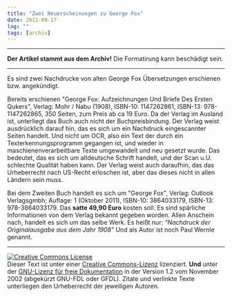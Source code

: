 ```yaml
---
title: "Zwei Neuerscheinungen zu George Fox"
date: 2011-09-17
log: ""
tags: [archiv]
---
```

<hr><b>Der Artikel stammt aus dem Archiv!</b> Die Formatirung kann beschädigt sein.<hr>
<p>Es sind zwei Nachdrucke von alten George Fox &Uuml;bersetzungen erschienen bzw. angek&uuml;ndigt.</p>
<p>Bereits erschienen &quot;George Fox: Aufzeichnungen Und Briefe Des Ersten Qukers&quot;, Verlag: Mohr / Nabu (1908), ISBN-10: 1147262861, ISBN-13: 978-1147262865, 350 Seiten, zum Preis ab ca 19 Euro. Da der Verlag im Ausland ist, unterliegt das Buch auch nicht der Buchpreisbindung. Der Verlag weist ausdr&uuml;cklich darauf hin, das es sich um ein Nachdruck eingescannter Seiten handelt. Und nicht um OCR, also ein Text der durch ein Texterkennungsprogramm gegangen ist, und wieder in maschienenverarbeitbare Texte umgewandelt und neu gesetzt wurde. Das bedeutet, das es sich um altdeutsche Schrift handelt, und der Scan u.U. schlechte Qualit&auml;t haben kann. Der Verlag weist auch daraufhin, das das Urheberrecht nach US-Recht erloschen ist, aber das dieses nicht in allen L&auml;ndern sein muss.</p>
<p>Bei dem Zweiten Buch handelt es sich um &quot;George Fox&quot;, Verlag: Outlook Verlagsgmbh; Auflage: 1 (Oktober 2011), ISBN-10: 3864033179, ISBN-13: 978-3864033179. Das <b>satte 49,90 Euro</b> kosten soll. Es sind sp&auml;rliche Informationen von dem Verlag bekannt gegeben worden. Allen Anschein nach, handelt es sich um das selbe Werk. Es hei&szlig;t nur: <i>&quot;Nachdruck der Originalausgabe aus dem Jahr 1908&quot;</i> Und als Autor ist noch Paul Wernle genannt.</p>
<hr />
<p><a rel="license" href="http://creativecommons.org/licenses/by-sa/3.0/de/"><img alt="Creative Commons License" style="border-width: 0pt;" src="http://i.creativecommons.org/l/by-sa/3.0/de/88x31.png" /></a><br />
Dieser <span xmlns:dc="http://purl.org/dc/elements/1.1/" href="http://purl.org/dc/dcmitype/Text" rel="dc:type">Text</span> ist unter einer <a rel="license" href="http://creativecommons.org/licenses/by-sa/3.0/de/">Creative Commons-Lizenz</a> lizenziert. <b>Und</b> unter der <a href="http://de.wikipedia.org/wiki/GFDL">GNU-Lizenz f&uuml;r freie Dokumentation</a> in der Version 1.2 vom November 2002 (abgek&uuml;rzt GNU-FDL oder GFDL). Zitate und verlinkte Texte unterliegen den Urheberrecht der jeweiligen Autoren.</p>
